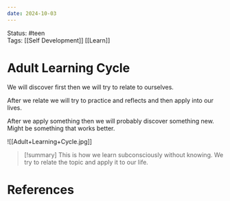 ```yaml
---
date: 2024-10-03
---
```

Status: #teen  
Tags: [[Self Development]] [[Learn]] 
# Adult Learning Cycle

We will discover first then we will try to relate to ourselves. 

After we relate we will try to practice and reflects and then apply into our lives. 

After we apply something then we will probably discover something new. Might be something that works better.

![[Adult+Learning+Cycle.jpg]]


> [!summary]
> This is how we learn subconsciously without knowing. We try to relate the topic and apply it to our life.  
# References